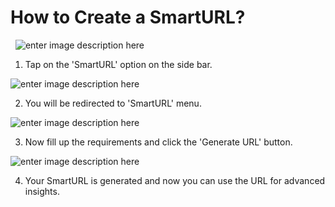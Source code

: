 # How to Create a SmartURL?
&nbsp;
![enter image description here](https://i.ibb.co/9Znj3xY/smarturl-1.png)

1) Tap on the 'SmartURL' option on the side bar.

![enter image description here](https://i.ibb.co/s9cnBNP/Smarturl-4.png)

2) You will be redirected to 'SmartURL' menu.

![enter image description here](https://i.ibb.co/N2gKn70/smarturl-2.png)

3) Now fill up the requirements and click the 'Generate URL' button.

![enter image description here](https://i.ibb.co/Y33bw6b/smarturl-3.png)

4) Your SmartURL is generated and now you can use the URL for advanced insights. 
```